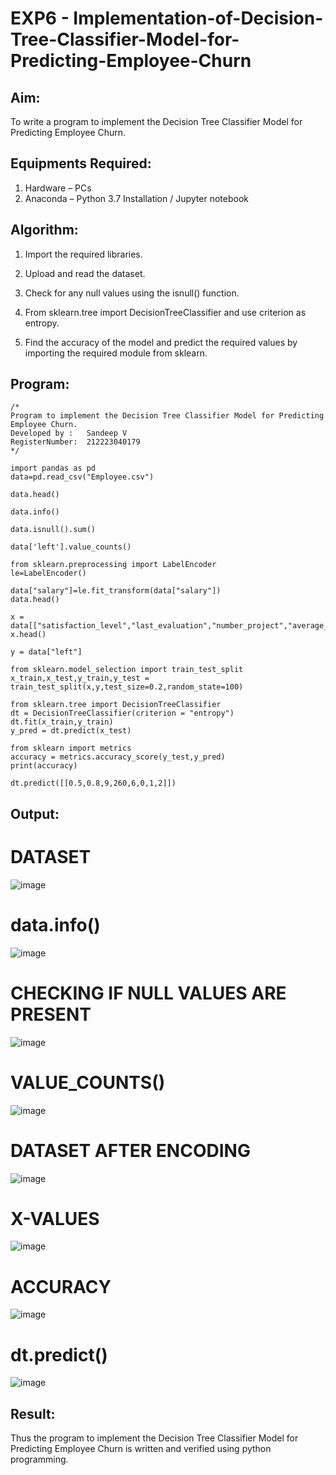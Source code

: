 # EXP6 - Implementation-of-Decision-Tree-Classifier-Model-for-Predicting-Employee-Churn

## Aim:
To write a program to implement the Decision Tree Classifier Model for Predicting Employee Churn.

## Equipments Required:
1. Hardware – PCs
2. Anaconda – Python 3.7 Installation / Jupyter notebook

## Algorithm:
1. Import the required libraries.
  
2. Upload and read the dataset.
   
3. Check for any null values using the isnull() function.
   
4. From sklearn.tree import DecisionTreeClassifier and use criterion as entropy.
   
5. Find the accuracy of the model and predict the required values by importing the required module from sklearn. 

## Program:
```
/*
Program to implement the Decision Tree Classifier Model for Predicting Employee Churn.
Developed by :   Sandeep V
RegisterNumber:  212223040179
*/
```
```
import pandas as pd
data=pd.read_csv("Employee.csv")

data.head()

data.info()

data.isnull().sum()

data['left'].value_counts()

from sklearn.preprocessing import LabelEncoder
le=LabelEncoder()

data["salary"]=le.fit_transform(data["salary"])
data.head()

x = data[["satisfaction_level","last_evaluation","number_project","average_montly_hours","time_spend_company","Work_accident","promotion_last_5years","salary"]]
x.head()

y = data["left"]

from sklearn.model_selection import train_test_split
x_train,x_test,y_train,y_test = train_test_split(x,y,test_size=0.2,random_state=100)

from sklearn.tree import DecisionTreeClassifier
dt = DecisionTreeClassifier(criterion = "entropy")
dt.fit(x_train,y_train)
y_pred = dt.predict(x_test)

from sklearn import metrics
accuracy = metrics.accuracy_score(y_test,y_pred)
print(accuracy)

dt.predict([[0.5,0.8,9,260,6,0,1,2]])
```

## Output:
# DATASET
![image](https://github.com/NyomX/Implementation-of-Decision-Tree-Classifier-Model-for-Predicting-Employee-Churn/assets/145953580/b94a0e22-d68e-4490-96e0-5ee4aaa9fb07)


# data.info()
![image](https://github.com/NyomX/Implementation-of-Decision-Tree-Classifier-Model-for-Predicting-Employee-Churn/assets/145953580/78c1033a-100c-40f7-bc52-d7f7de839ebd)


# CHECKING IF NULL VALUES ARE PRESENT
![image](https://github.com/NyomX/Implementation-of-Decision-Tree-Classifier-Model-for-Predicting-Employee-Churn/assets/145953580/5b3ac80c-de32-473f-a305-15cb55f96683)


# VALUE_COUNTS()
![image](https://github.com/NyomX/Implementation-of-Decision-Tree-Classifier-Model-for-Predicting-Employee-Churn/assets/145953580/6899ae0e-00ad-4e4f-bab0-0b7202b0fdf4)


# DATASET AFTER ENCODING
![image](https://github.com/NyomX/Implementation-of-Decision-Tree-Classifier-Model-for-Predicting-Employee-Churn/assets/145953580/4d63582e-803b-45dd-9b53-6cce3289d66e)


# X-VALUES
![image](https://github.com/NyomX/Implementation-of-Decision-Tree-Classifier-Model-for-Predicting-Employee-Churn/assets/145953580/ee6773f7-013f-4a68-bad5-e759bad18aeb)


# ACCURACY
![image](https://github.com/NyomX/Implementation-of-Decision-Tree-Classifier-Model-for-Predicting-Employee-Churn/assets/145953580/0845be57-f857-4adf-bf2a-ab0a9d8c79ce)


# dt.predict()
![image](https://github.com/NyomX/Implementation-of-Decision-Tree-Classifier-Model-for-Predicting-Employee-Churn/assets/145953580/53c46361-e548-4819-bae4-5979849c5a5c)


## Result:
Thus the program to implement the  Decision Tree Classifier Model for Predicting Employee Churn is written and verified using python programming.

